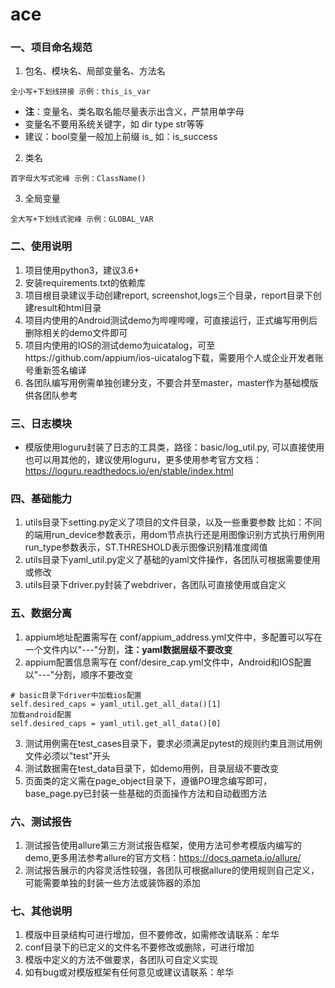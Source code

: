 # ace

### 一、项目命名规范

1. 包名、模块名、局部变量名、方法名

```
全小写+下划线拼接 示例：this_is_var
```

- **注**：变量名、类名取名能尽量表示出含义，严禁用单字母
- 变量名不要用系统关键字，如 dir type str等等
- 建议：bool变量一般加上前缀 is_ 如：is_success

2. 类名

```
首字母大写式驼峰 示例：ClassName()
```

3. 全局变量

```
全大写+下划线式驼峰 示例：GLOBAL_VAR
```

### 二、使用说明

1. 项目使用python3，建议3.6+
2. 安装requirements.txt的依赖库
3. 项目根目录建议手动创建report, screenshot,logs三个目录，report目录下创建result和html目录
4. 项目内使用的Android测试demo为哔哩哔哩，可直接运行，正式编写用例后删除相关的demo文件即可
5. 项目内使用的IOS的测试demo为uicatalog，可至https://github.com/appium/ios-uicatalog下载，需要用个人或企业开发者账号重新签名编译
6. 各团队编写用例需单独创建分支，不要合并至master，master作为基础模版供各团队参考

### 三、日志模块

* 模版使用loguru封装了日志的工具类，路径：basic/log_util.py, 可以直接使用也可以用其他的，建议使用loguru，更多使用参考官方文档：https://loguru.readthedocs.io/en/stable/index.html

### 四、基础能力

1. utils目录下setting.py定义了项目的文件目录，以及一些重要参数
    比如：不同的端用run_device参数表示，用dom节点执行还是用图像识别方式执行用例用run_type参数表示，ST.THRESHOLD表示图像识别精准度阈值
2. utils目录下yaml_util.py定义了基础的yaml文件操作，各团队可根据需要使用或修改
3. utils目录下driver.py封装了webdriver，各团队可直接使用或自定义

### 五、数据分离

1. appium地址配置需写在 conf/appium_address.yml文件中，多配置可以写在一个文件内以"---"分割，**注：yaml数据层级不要改变**
2. appium配置信息需写在 conf/desire_cap.yml文件中，Android和IOS配置以"---"分割，顺序不要改变
```
# basic目录下driver中加载ios配置
self.desired_caps = yaml_util.get_all_data()[1]
加载android配置
self.desired_caps = yaml_util.get_all_data()[0]
```
3. 测试用例需在test_cases目录下，要求必须满足pytest的规则约束且测试用例文件必须以"test"开头
4. 测试数据需在test_data目录下，如demo用例，目录层级不要改变
5. 页面类的定义需在page_object目录下，遵循PO理念编写即可，base_page.py已封装一些基础的页面操作方法和自动截图方法

### 六、测试报告

1. 测试报告使用allure第三方测试报告框架，使用方法可参考模版内编写的demo,更多用法参考allure的官方文档：https://docs.qameta.io/allure/
2. 测试报告展示的内容灵活性较强，各团队可根据allure的使用规则自己定义，可能需要单独的封装一些方法或装饰器的添加

### 七、其他说明

1. 模版中目录结构可进行增加，但不要修改，如需修改请联系：牟华
2. conf目录下的已定义的文件名不要修改或删除，可进行增加
3. 模版中定义的方法不做要求，各团队可自定义实现
4. 如有bug或对模版框架有任何意见或建议请联系：牟华